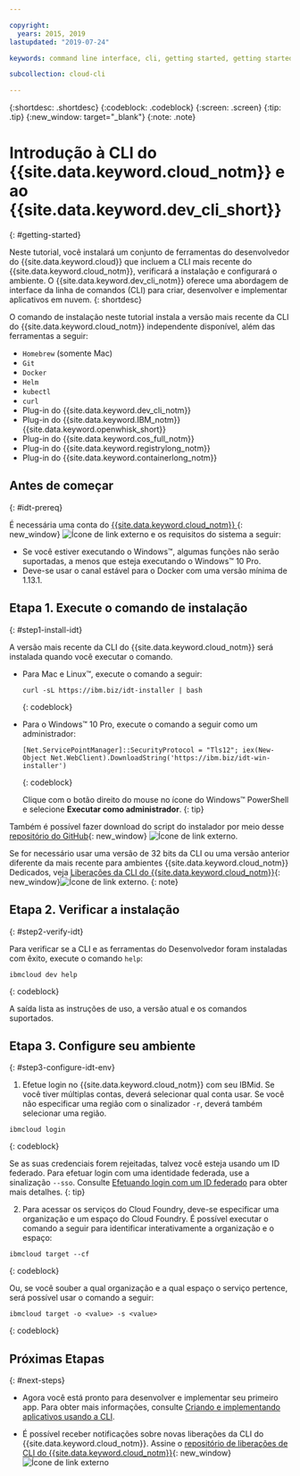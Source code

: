 ```yaml
---

copyright:
  years: 2015, 2019
lastupdated: "2019-07-24"

keywords: command line interface, cli, getting started, getting started with IBM Cloud CLI, getting started with IBM Cloud CLI and developer tools tutorial, IBM Cloud Developer Tools CLI, ibmcloud cli, download cli, ibmcloud dev, cloud cli, dev plugin, dev plug-in, cloud command line, developer tools, dev tools, install cloud cli, getting started cli

subcollection: cloud-cli

---
```


{:shortdesc: .shortdesc}
{:codeblock: .codeblock}
{:screen: .screen}
{:tip: .tip}
{:new_window: target="_blank"}
{:note: .note}

# Introdução à CLI do {{site.data.keyword.cloud_notm}} e ao {{site.data.keyword.dev_cli_short}}
{: #getting-started}

Neste tutorial, você instalará um conjunto de ferramentas do desenvolvedor do {{site.data.keyword.cloud}} que incluem a CLI mais recente do {{site.data.keyword.cloud_notm}}, verificará a instalação e configurará o ambiente. O {{site.data.keyword.dev_cli_notm}} oferece uma abordagem de interface da linha de comandos (CLI) para criar, desenvolver e implementar aplicativos em nuvem.
{: shortdesc}

O comando de instalação neste tutorial instala a versão mais recente da CLI do {{site.data.keyword.cloud_notm}} independente disponível, além das ferramentas a seguir:

* `Homebrew` (somente Mac)
* `Git`
* `Docker`
* `Helm`
* `kubectl`
* `curl`
* Plug-in do {{site.data.keyword.dev_cli_notm}}
* Plug-in do {{site.data.keyword.IBM_notm}} {{site.data.keyword.openwhisk_short}}
* Plug-in do {{site.data.keyword.cos_full_notm}}
* Plug-in do {{site.data.keyword.registrylong_notm}}
* Plug-in do {{site.data.keyword.containerlong_notm}}

## Antes de começar
{: #idt-prereq}

É necessária uma conta do [{{site.data.keyword.cloud_notm}} ](https://cloud.ibm.com/){: new_window} ![Ícone de link externo](../icons/launch-glyph.svg "Ícone de link externo") e os requisitos do sistema a seguir:

* Se você estiver executando o Windows&trade;, algumas funções não serão suportadas, a
menos que esteja executando o Windows&trade; 10 Pro.
* Deve-se usar o canal estável para o Docker com uma versão mínima de 1.13.1.

## Etapa 1. Execute o comando de instalação
{: #step1-install-idt}

A versão mais recente da CLI do {{site.data.keyword.cloud_notm}} será instalada quando
você executar o comando.

* Para Mac e Linux&trade;, execute o comando a seguir:
  ```
  curl -sL https://ibm.biz/idt-installer | bash
  ```
  {: codeblock}

* Para o Windows&trade; 10 Pro, execute o comando a seguir como um administrador:
  ```
  [Net.ServicePointManager]::SecurityProtocol = "Tls12"; iex(New-Object Net.WebClient).DownloadString('https://ibm.biz/idt-win-installer')
  ```
  {: codeblock}

  Clique com o botão direito do mouse no ícone do Windows&trade; PowerShell e selecione **Executar como administrador**.
  {: tip}

Também é possível fazer download do script do instalador por meio desse [repositório do GitHub](https://github.com/IBM-Cloud/ibm-cloud-developer-tools){: new_window} ![Ícone de link externo](../icons/launch-glyph.svg "Ícone de link externo").

Se for necessário usar uma versão de 32 bits da CLI ou uma versão anterior diferente da
mais recente para ambientes {{site.data.keyword.cloud_notm}} Dedicados, veja [Liberações da CLI do {{site.data.keyword.cloud_notm}}](https://github.com/IBM-Cloud/ibm-cloud-cli-release/releases/){: new_window}![Ícone de link externo](../icons/launch-glyph.svg "Ícone de link externo").
{: note}

## Etapa 2. Verificar a instalação
{: #step2-verify-idt}

Para verificar se a CLI e as ferramentas do Desenvolvedor foram instaladas com êxito, execute o comando `help`:
```
ibmcloud dev help
```
{: codeblock}

A saída lista as instruções de uso, a versão atual e os comandos suportados.

## Etapa 3. Configure seu ambiente
{: #step3-configure-idt-env}

1. Efetue login no {{site.data.keyword.cloud_notm}} com seu IBMid. Se você tiver múltiplas contas, deverá selecionar qual conta usar. Se você não especificar uma região com o sinalizador `-r`, deverá também selecionar uma região.
  ```
  ibmcloud login
  ```
  {: codeblock}
  
  Se as suas credenciais forem rejeitadas, talvez você esteja usando um ID federado. Para efetuar login com uma identidade federada, use a sinalização `--sso`. Consulte
[Efetuando login com um ID federado](/docs/iam/federated_id?topic=iam-federated_id#federated_id) para obter mais detalhes.
  {: tip}

2. Para acessar os serviços do Cloud Foundry, deve-se especificar uma organização e um espaço do Cloud Foundry. É possível executar o comando a seguir para identificar interativamente a organização e o espaço:
  ```
  ibmcloud target --cf
  ```
  {: codeblock}

  Ou, se você souber a qual organização e a qual espaço o serviço pertence, será possível usar o comando a seguir:
  ```
  ibmcloud target -o <value> -s <value>
  ```
  {: codeblock}

## Próximas Etapas
{: #next-steps}

* Agora você está pronto para desenvolver e implementar seu primeiro app. Para obter mais informações, consulte [Criando e implementando aplicativos usando a CLI](/docs/apps?topic=creating-apps-create-deploy-app-cli#create-deploy-app-cli).

* É possível receber notificações sobre novas liberações da CLI do {{site.data.keyword.cloud_notm}}. Assine o [repositório de liberações de CLI do {{site.data.keyword.cloud_notm}}](https://github.com/IBM-Cloud/ibm-cloud-cli-release/releases/){: new_window}![Ícone de link externo](../icons/launch-glyph.svg "Ícone de link externo")
